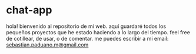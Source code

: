 # chat-app
hola! bienvenido al repositorio de mi web. aquí guardaré todos los pequeños proyectos que he estado haciendo a lo largo del tiempo.
feel free de cotillear, de usar, o de comentar. 
me puedes escribir a mi email: sebastian.paduano.m@gmail.com